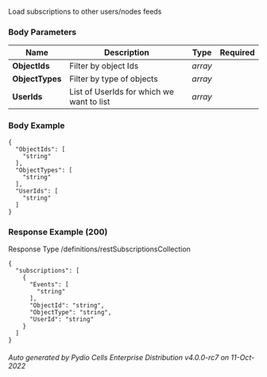 






 
Load subscriptions to other users/nodes feeds  


### Body Parameters

Name | Description | Type | Required
---|---|---|---
**ObjectIds** | Filter by object Ids | _array_ |   
**ObjectTypes** | Filter by type of objects | _array_ |   
**UserIds** | List of UserIds for which we want to list | _array_ |   


### Body Example
```
{
  "ObjectIds": [
    "string"
  ],
  "ObjectTypes": [
    "string"
  ],
  "UserIds": [
    "string"
  ]
}
```






### Response Example (200)
Response Type /definitions/restSubscriptionsCollection

```
{
  "subscriptions": [
    {
      "Events": [
        "string"
      ],
      "ObjectId": "string",
      "ObjectType": "string",
      "UserId": "string"
    }
  ]
}
```




###### Auto generated by Pydio Cells Enterprise Distribution v4.0.0-rc7 on 11-Oct-2022
